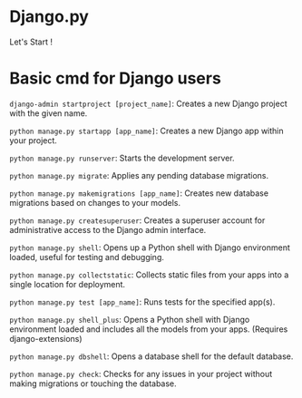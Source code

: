 # Django.py
Let's Start !

# Basic cmd for Django users 

`django-admin startproject [project_name]`: Creates a new Django project with the given name.

`python manage.py startapp [app_name]`: Creates a new Django app within your project.

`python manage.py runserver`: Starts the development server.

`python manage.py migrate`: Applies any pending database migrations.

`python manage.py makemigrations [app_name]`: Creates new database migrations based on changes to your models.

`python manage.py createsuperuser`: Creates a superuser account for administrative access to the Django admin interface.

`python manage.py shell`: Opens up a Python shell with Django environment loaded, useful for testing and debugging.

`python manage.py collectstatic`: Collects static files from your apps into a single location for deployment.

`python manage.py test [app_name]`: Runs tests for the specified app(s).

`python manage.py shell_plus`: Opens a Python shell with Django environment loaded and includes all the models from your apps. (Requires django-extensions)

`python manage.py dbshell`: Opens a database shell for the default database.

`python manage.py check`: Checks for any issues in your project without making migrations or touching the database.
